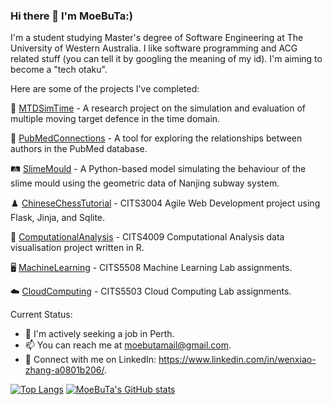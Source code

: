 ### Hi there 👋 I'm MoeBuTa:) 


I'm a student studying Master's degree of Software Engineering at The University of Western Australia. I like software programming and ACG related stuff (you can tell it by googling the meaning of my id). I'm aiming to become a "tech otaku".

Here are some of the projects I've completed:

🔐 [MTDSimTime](https://github.com/MoeBuTa/MTDSimTime) - A research project on the simulation and evaluation of multiple moving target defence in the time domain.

🏥 [PubMedConnections](https://github.com/PubMedConnections/PubMedConnections) - A tool for exploring the relationships between authors in the PubMed database. 

🛤️ [SlimeMould](https://github.com/MoeBuTa/SlimeMould) - A Python-based model simulating the behaviour of the slime mould using the geometric data of Nanjing subway system.

♟️ [ChineseChessTutorial](https://github.com/MoeBuTa/ChineseChessTutorial) - CITS3004 Agile Web Development project using Flask, Jinja, and Sqlite.

🔢 [ComputationalAnalysis](https://github.com/MoeBuTa/ComputationalAnalysis) - CITS4009 Computational Analysis data visualisation project written in R.

🖥️ [MachineLearning](https://github.com/MoeBuTa/MachineLearning) - CITS5508 Machine Learning Lab assignments.

☁️ [CloudComputing](https://github.com/MoeBuTa/CloudComputing) - CITS5503 Cloud Computing Lab assignments.


Current Status:
- 🤔 I'm actively seeking a job in Perth. 
- 📫 You can reach me at moebutamail@gmail.com.
- 🔗  Connect with me on LinkedIn: https://www.linkedin.com/in/wenxiao-zhang-a0801b206/.

[![Top Langs](https://github-readme-stats.vercel.app/api/top-langs/?username=MoeBuTa&layout=donut)](https://github.com/MoeBuTa/github-readme-stats)
[![MoeBuTa's GitHub stats](https://github-readme-stats.vercel.app/api?username=MoeBuTa)](https://github.com/MoeBuTa/github-readme-stats&show_icons=true&theme=radical)

